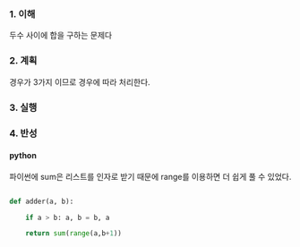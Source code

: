 ### 1. 이해

두수 사이에 합을 구하는 문제다

### 2. 계획

경우가 3가지 이므로 경우에 따라 처리한다.

### 3. 실행



### 4. 반성


#### python

파이썬에 sum은 리스트를 인자로 받기 때문에 range를 이용하면 더 쉽게 풀 수 있었다.

```python

def adder(a, b):

    if a > b: a, b = b, a

    return sum(range(a,b+1))

```